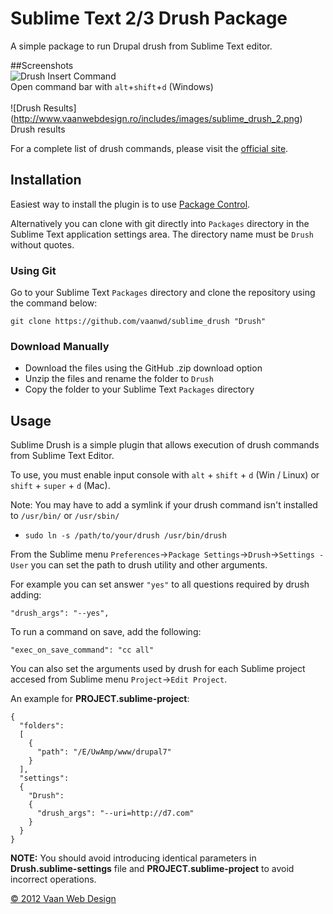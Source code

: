 # Sublime Text 2/3 Drush Package

A simple package to run Drupal drush from Sublime Text editor.

##Screenshots
<br/>
![Drush Insert Command](http://www.vaanwebdesign.ro/includes/images/sublime_drush_1.png)
<br/>
Open command bar with `alt`+`shift`+`d` (Windows)
<br/>
<br/>
![Drush Results]
(http://www.vaanwebdesign.ro/includes/images/sublime_drush_2.png)
<br/>
Drush results

For a complete list of drush commands, please visit the [official site](http://drush.ws/).

## Installation

Easiest way to install the plugin is to use [Package Control](http://wbond.net/sublime_packages/package_control).

Alternatively you can clone with git directly into `Packages` directory in the Sublime Text application settings area. The directory name must be `Drush` without quotes.

### Using Git

Go to your Sublime Text `Packages` directory and clone the repository using the command below:

    git clone https://github.com/vaanwd/sublime_drush "Drush"

### Download Manually

* Download the files using the GitHub .zip download option
* Unzip the files and rename the folder to `Drush`
* Copy the folder to your Sublime Text `Packages` directory

## Usage

Sublime Drush is a simple plugin that allows execution of drush commands from Sublime Text Editor.

To use, you must enable input console with `alt` + `shift` + `d` (Win / Linux) or `shift` + `super` + `d` (Mac).

Note: You may have to add a symlink if your drush command isn't installed to `/usr/bin/` or `/usr/sbin/`
 * `sudo ln -s /path/to/your/drush /usr/bin/drush`

From the Sublime menu `Preferences`->`Package Settings`->`Drush`->`Settings - User` you can set the path to drush utility and other arguments.

For example you can set answer `"yes"` to all questions required by drush adding:

    "drush_args": "--yes",

To run a command on save, add the following:
    
    "exec_on_save_command": "cc all"

You can also set the arguments used by drush for each Sublime project accesed from Sublime menu `Project`->`Edit Project`.

An example for **PROJECT.sublime-project**:

    {
      "folders":
      [
        {
          "path": "/E/UwAmp/www/drupal7"
        }
      ],
      "settings":
      {
        "Drush":
        {
          "drush_args": "--uri=http://d7.com"
        }
      }
    }

**NOTE:** You should avoid introducing identical parameters in **Drush.sublime-settings** file and **PROJECT.sublime-project**
to avoid incorrect operations.

[&copy; 2012 Vaan Web Design](http://www.vaanwebdesign.ro)
